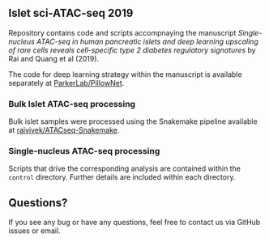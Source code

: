 ## Islet sci-ATAC-seq 2019

Repository contains code and scripts accompnaying the manuscript _Single-nucleus ATAC-seq
in human pancreatic islets and deep learning upscaling of rare cells reveals cell-specific
type 2 diabetes regulatory signatures_ by Rai and Quang et al (2019).

The code for deep learning strategy within the manuscript is available separately at [ParkerLab/PillowNet](https://github.com/ParkerLab/PillowNet).


### Bulk Islet ATAC-seq processing

Bulk islet samples were processed using the Snakemake pipeline available at
[raivivek/ATACseq-Snakemake](https://github.com/raivivek/ATACseq-Snakemake).

### Single-nucleus ATAC-seq processing

Scripts that drive the corresponding analysis are contained within the `control`
directory. Further details are included within each directory.

## Questions?

If you see any bug or have any questions, feel free to contact us via GitHub issues or
email.
